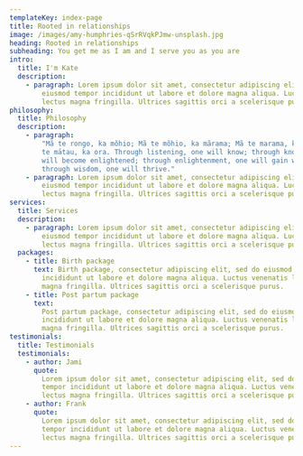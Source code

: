 ```yaml
---
templateKey: index-page
title: Rooted in relationships
image: /images/amy-humphries-qSrRVqkPJmw-unsplash.jpg
heading: Rooted in relationships
subheading: You get me as I am and I serve you as you are
intro:
  title: I'm Kate
  description:
    - paragraph: Lorem ipsum dolor sit amet, consectetur adipiscing elit, sed do
        eiusmod tempor incididunt ut labore et dolore magna aliqua. Luctus venenatis
        lectus magna fringilla. Ultrices sagittis orci a scelerisque purus.
philosophy:
  title: Philosophy
  description:
    - paragraph:
        "Mã te rongo, ka mõhio; Mã te mõhio, ka mãrama; Mã te marama, ka mãtau; Mã
        te mātau, ka ora. Through listening, one will know; through knowing, one
        will become enlightened; through enlightenment, one will gain wisdom;
        through wisdom, one will thrive."
    - paragraph: Lorem ipsum dolor sit amet, consectetur adipiscing elit, sed do
        eiusmod tempor incididunt ut labore et dolore magna aliqua. Luctus venenatis
        lectus magna fringilla. Ultrices sagittis orci a scelerisque purus.
services:
  title: Services
  description:
    - paragraph: Lorem ipsum dolor sit amet, consectetur adipiscing elit, sed do
        eiusmod tempor incididunt ut labore et dolore magna aliqua. Luctus venenatis
        lectus magna fringilla. Ultrices sagittis orci a scelerisque purus.
  packages:
    - title: Birth package
      text: Birth package, consectetur adipiscing elit, sed do eiusmod tempor
        incididunt ut labore et dolore magna aliqua. Luctus venenatis lectus
        magna fringilla. Ultrices sagittis orci a scelerisque purus.
    - title: Post partum package
      text:
        Post partum package, consectetur adipiscing elit, sed do eiusmod tempor
        incididunt ut labore et dolore magna aliqua. Luctus venenatis lectus
        magna fringilla. Ultrices sagittis orci a scelerisque purus.
testimonials:
  title: Testimonials
  testimonials:
    - author: Jami
      quote:
        Lorem ipsum dolor sit amet, consectetur adipiscing elit, sed do eiusmod
        tempor incididunt ut labore et dolore magna aliqua. Luctus venenatis
        lectus magna fringilla. Ultrices sagittis orci a scelerisque purus.
    - author: Frank
      quote:
        Lorem ipsum dolor sit amet, consectetur adipiscing elit, sed do eiusmod
        tempor incididunt ut labore et dolore magna aliqua. Luctus venenatis
        lectus magna fringilla. Ultrices sagittis orci a scelerisque purus.
---
```

